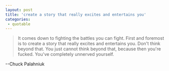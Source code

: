 ```yaml
---
layout: post
title: 'create a story that really excites and entertains you'
categories:
 - quotable
---
```


> It comes down to fighting the battles you can fight. First and foremost is to create a story that really excites and entertains you. Don't think beyond that. You just cannot think beyond that, because then you're fucked. You've completely unnerved yourself.

--Chuck Palahniuk
